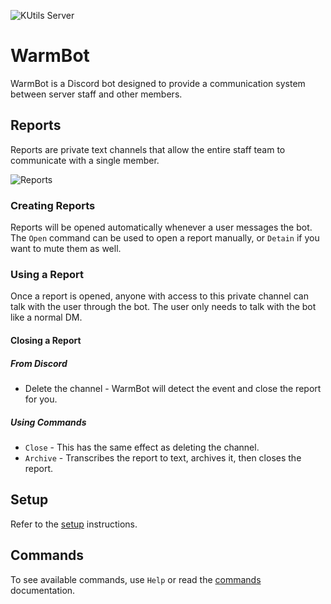 ![KUtils Server](https://discordapp.com/api/guilds/453208597082406912/widget.png?style=banner2)

# WarmBot
WarmBot is a Discord bot designed to provide a communication system between server staff and other members.

## Reports
Reports are private text channels that allow the entire staff team to communicate with a single member.

![Reports](https://i.imgur.com/7vgwc9E.png)

### Creating Reports
Reports will be opened automatically whenever a user messages the bot.
The `Open` command can be used to open a report manually, or `Detain` if you want to mute them as well.

### Using a Report
Once a report is opened, anyone with access to this private channel can talk with the user through the bot.
The user only needs to talk with the bot like a normal DM.

#### Closing a Report
##### From Discord
 * Delete the channel - WarmBot will detect the event and close the report for you.

##### Using Commands
 * `Close` - This has the same effect as deleting the channel.
 * `Archive` - Transcribes the report to text, archives it, then closes the report.

## Setup
Refer to the [setup](warmbotsetup.md) instructions.

## Commands
To see available commands, use `Help` or read the [commands](commands.md) documentation.